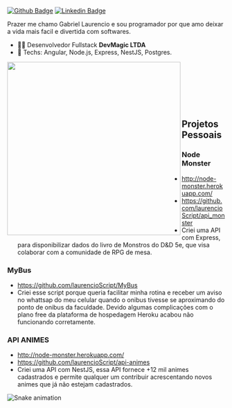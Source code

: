 [![Github Badge](https://img.shields.io/badge/-Github-000?style=flat-square&logo=Github&logoColor=white&link=https://github.com/laurencioScript)](https://github.com/laurencioScript)
[![Linkedin Badge](https://img.shields.io/badge/-LinkedIn-blue?style=flat-square&logo=Linkedin&logoColor=white&link=https://www.linkedin.com/in/gabriel-laurencio-barbosa/)](https://www.linkedin.com/in/gabriel-laurencio-barbosa/)

Prazer me chamo Gabriel Laurencio e sou programador por que amo deixar a vida mais facil e divertida com softwares.

- :office_worker: Desenvolvedor Fullstack **DevMagic LTDA**
- :blue_heart: Techs: Angular, Node.js, Express, NestJS, Postgres.

<img width="400px" align="left" src="https://github-readme-stats.vercel.app/api/top-langs/?username=laurencioScript&hide=html&layout=compact&theme=buefy" />  
<br /><br />
<br /><br />
<br /><br />

## Projetos Pessoais

### Node Monster
- http://node-monster.herokuapp.com/
- https://github.com/laurencioScript/api_monster
- Criei uma API com Express, para disponibilizar dados do livro de Monstros do D&D 5e, que visa colaborar com a comunidade de RPG de mesa.

### MyBus
- https://github.com/laurencioScript/MyBus
- Criei esse script porque queria facilitar minha rotina e receber um aviso no whattsap do meu celular quando o onibus tivesse se aproximando do ponto de onibus da faculdade. Devido algumas complicações com o plano free da plataforma de hospedagem Heroku acabou não funcionando corretamente.

### API ANIMES
- http://node-monster.herokuapp.com/
- https://github.com/laurencioScript/api-animes
- Criei uma API com NestJS, essa API fornece +12 mil animes cadastrados e permite qualquer um contribuir acrescentando novos animes que já não estejam cadastrados.

![Snake animation](https://github.com/laurencioScript/laurencioScript/blob/output/github-contribution-grid-snake.svg)
